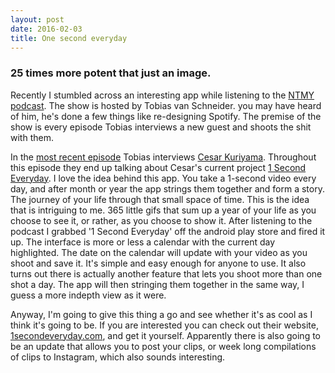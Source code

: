 ```yaml
---
layout: post
date: 2016-02-03
title: One second everyday
---
```


### 25 times more potent that just an image.

Recently I stumbled across an interesting app while listening to the [NTMY podcast](http://www.vanschneider.com/show/). The show is hosted by Tobias van Schneider. you may have heard of him, he's done a few things like re-designing Spotify.<!-- excerpt ends --> The premise of the show is every episode Tobias interviews a new guest and shoots the shit with them. 

In the [most recent episode](https://soundcloud.com/tobiasvanschneider/ntmy-episode-8-cesar-kuriyama) Tobias interviews [Cesar Kuriyama](https://twitter.com/CesarKuriyama). Throughout this episode they end up talking about Cesar's current project [1 Second Everyday](http://1secondeveryday.com). I love the idea behind this app. You take a 1-second video every day, and after month or year the app strings them together and form a story. The journey of your life through that small space of time. This is the idea that is intriguing to me. 365 little gifs that sum up a year of your life as you choose to see it, or rather, as you choose to show it. After listening to the podcast I grabbed '1 Second Everyday' off the android play store and fired it up. The interface is more or less a calendar with the current day highlighted. The date on the calendar will update with your video as you shoot and save it. It's simple and easy enough for anyone to use. It also turns out there is actually another feature that lets you shoot more than one shot a day. The app will then stringing them together in the same way, I guess a more indepth view as it were.

Anyway, I'm going to give this thing a go and see whether it's as cool as I think it's going to be. If you are interested you can check out their website, [1secondeveryday.com](http://www.1secondeveryday.com), and get it yourself. Apparently there is also going to be an update that allows you to post your clips, or week long compilations of clips to Instagram, which also sounds interesting.